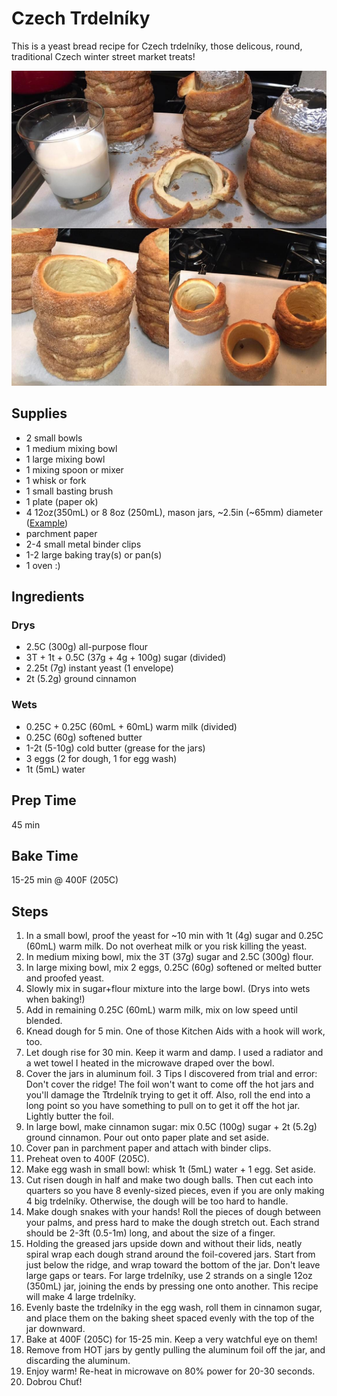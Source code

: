 # Czech Trdelníky

This is a yeast bread recipe for Czech trdelníky, those delicous, round, traditional Czech winter street market treats!

![Image of Trdelníky](https://raw.githubusercontent.com/nofunsir/recipes/master/images/trdelniky.png)

## Supplies

* 2 small bowls
* 1 medium mixing bowl
* 1 large mixing bowl
* 1 mixing spoon or mixer
* 1 whisk or fork
* 1 small basting brush
* 1 plate (paper ok)
* 4 12oz(350mL) or 8 8oz (250mL), mason jars, ~2.5in (~65mm) diameter ([Example](https://www.walmart.com/ip/Ball-12-Count-12-Ounce-Jelly-Jars-with-Lids-and-Bands/21290194))
* parchment paper
* 2-4 small metal binder clips
* 1-2 large baking tray(s) or pan(s)
* 1 oven :)

## Ingredients

### Drys
* 2.5C (300g) all-purpose flour
* 3T + 1t + 0.5C (37g + 4g + 100g) sugar (divided)
* 2.25t (7g) instant yeast (1 envelope)
* 2t (5.2g) ground cinnamon 

### Wets
* 0.25C + 0.25C (60mL + 60mL) warm milk (divided)
* 0.25C (60g) softened butter
* 1-2t (5-10g) cold butter (grease for the jars)
* 3 eggs (2 for dough, 1 for egg wash)
* 1t (5mL) water

## Prep Time

45 min

## Bake Time

15-25 min @ 400F (205C)

## Steps

1. In a small bowl, proof the yeast for ~10 min with 1t (4g) sugar and 0.25C (60mL) warm milk. Do not overheat milk or you risk killing the yeast.
2. In medium mixing bowl, mix the 3T (37g) sugar and 2.5C (300g) flour.
3. In large mixing bowl, mix 2 eggs, 0.25C (60g) softened or melted butter and proofed yeast.
4. Slowly mix in sugar+flour mixture into the large bowl. (Drys into wets when baking!)
5. Add in remaining 0.25C (60mL) warm milk, mix on low speed until blended.
6. Knead dough for 5 min. One of those Kitchen Aids with a hook will work, too.
7. Let dough rise for 30 min. Keep it warm and damp. I used a radiator and a wet towel I heated in the microwave draped over the bowl.
8. Cover the jars in aluminum foil. 3 Tips I discovered from trial and error: Don't cover the ridge! The foil won't want to come off the hot jars and you'll damage the Ttrdelník trying to get it off. Also, roll the end into a long point so you have something to pull on to get it off the hot jar. Lightly butter the foil.
9. In large bowl, make cinnamon sugar: mix 0.5C (100g) sugar + 2t (5.2g) ground cinnamon. Pour out onto paper plate and set aside.
10. Cover pan in parchment paper and attach with binder clips.
11. Preheat oven to 400F (205C).
12. Make egg wash in small bowl: whisk 1t (5mL) water + 1 egg. Set aside.
13. Cut risen dough in half and make two dough balls. Then cut each into quarters so you have 8 evenly-sized pieces, even if you are only making 4 big trdelníky. Otherwise, the dough will be too hard to handle.
14. Make dough snakes with your hands! Roll the pieces of dough between your palms, and press hard to make the dough stretch out. Each strand should be 2-3ft (0.5-1m) long, and about the size of a finger.
15. Holding the greased jars upside down and without their lids, neatly spiral wrap each dough strand around the foil-covered jars. Start from just below the ridge, and wrap toward the bottom of the jar. Don't leave large gaps or tears. For large trdelníky, use 2 strands on a single 12oz (350mL) jar, joining the ends by pressing one onto another. This recipe will make 4 large trdelníky.
16. Evenly baste the trdelníky in the egg wash, roll them in cinnamon sugar, and place them on the baking sheet spaced evenly with the top of the jar downward.
17. Bake at 400F (205C) for 15-25 min. Keep a very watchful eye on them!
18. Remove from HOT jars by gently pulling the aluminum foil off the jar, and discarding the aluminum.
19. Enjoy warm! Re-heat in microwave on 80% power for 20-30 seconds.
20. Dobrou Chuť!
